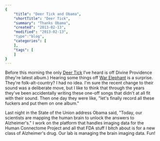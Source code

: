 ```yaml
---
{
    "title": "Deer Tick and Obama",
    "shortTitle": "Deer Tick",
    "summary": "Thanks Obama",
    "created": "2013-02-13",
    "modified": "2013-02-13",
    "type":"blog",
    "categories": [
    ],
    "tags": [
    ]
}
---
```

Before this morning the only [Deer Tick](http://en.wikipedia.org/wiki/Deer_Tick_(band)) I've heard is off Divine Providence (they're latest album.) Hearing some things off [War Elephant](http://en.wikipedia.org/wiki/War_Elephant_(album)) is a surprise. They're folk-alt-country? I had no idea. I'm sure the recent change to their sound was a deliberate move, but I like to think that through the years they've been accidentally writing these one-off songs that didn't at all fit with their sound. Then one day they were like, "let's finally record all these fuckers and put them on one album."

Last night in the State of the Union address Obama said, "Today, our scientists are mapping the human brain to unlock the answers to Alzheimer's." I work on the platform that handles imaging data for the Human Connectome Project and all that FDA stuff I bitch about is for a new class of Alzheimer's drug. Our lab is managing the brain imaging data. Fun!
